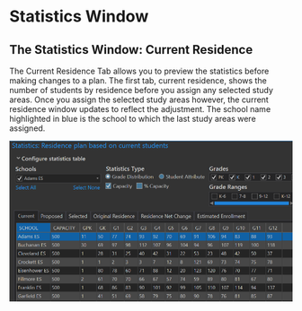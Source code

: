 # Statistics Window
## The Statistics Window: Current Residence
The Current Residence Tab allows you to preview the statistics before making changes to a plan.  The first tab, current residence, shows the number of students by residence before you assign any selected study areas.  Once you assign the selected study areas however, the current residence window updates to reflect the adjustment.  The school name highlighted in blue is the school to which the last study areas were assigned.

![Current Residence](statImages/currentResidence.png)

